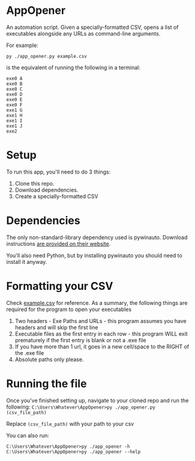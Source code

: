 # AppOpener

An automation script. Given a specially-formatted CSV, opens a list of executables alongside any URLs as command-line arguments.

For example:

`py ./app_opener.py example.csv`

is the equivalent of running the following in a terminal:

```
exe0 A
exe0 B
exe0 C
exe0 D
exe0 E
exe0 F
exe1 G
exe1 H
exe1 I
exe1 J
exe2
```

# Setup

To run this app, you'll need to do 3 things:

1. Clone this repo.
2. Download dependencies.
3. Create a specially-formatted CSV

# Dependencies

The only non-standard-library dependency used is pywinauto. Download instructions [are provided on their website](https://pywinauto.readthedocs.io/en/latest/index.html).

You'll also need Python, but by installing pywinauto you should need to install it anyway.

# Formatting your CSV

Check [example.csv](/example.csv) for reference. As a summary, the following things are required for the program to open your executables

1. Two headers - Exe Paths and URLs - this program assumes you have headers and will skip the first line
2. Executable files as the first entry in each row - this program WILL exit prematurely if the first entry is blank or not a .exe file
3. If you have more than 1 url, it goes in a new cell/space to the RIGHT of the .exe file
4. Absolute paths only please.

# Running the file

Once you've finished setting up, navigate to your cloned repo and run the following:
`C:\Users\Whatever\AppOpener>py ./app_opener.py (csv_file_path)`

Replace `(csv_file_path)` with your path to your csv

You can also run:

```
C:\Users\Whatever\AppOpener>py ./app_opener -h
C:\Users\Whatever\AppOpener>py ./app_opener --help
```
